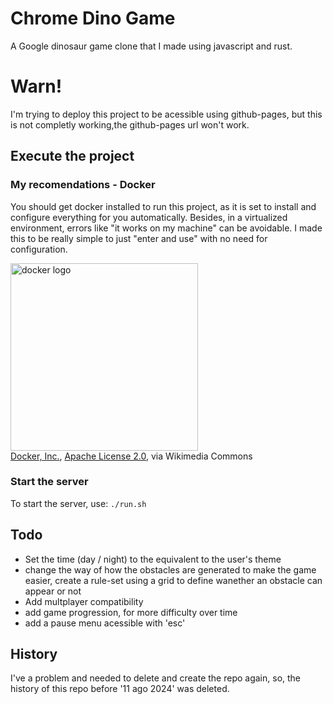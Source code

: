 # Chrome Dino Game

A Google dinosaur game clone that I made using javascript and rust.

# Warn!

I'm trying to deploy this project to be acessible using github-pages, but this is not completly working,the github-pages url won't work.

## Execute the project

### My recomendations - Docker

You should get docker installed to run this project, as it is set to install and configure everything for you automatically. Besides, in a virtualized environment, errors like "it works on my machine" can be avoidable. I made this to be really simple to just "enter and use" with no need for configuration. <!--fuck the history that was deleted because of him-->

<img src="https://upload.wikimedia.org/wikipedia/commons/7/70/Docker_logo.png?20240428132226" alt="docker logo" width="300px"><br/>
<a href="https://commons.wikimedia.org/wiki/File:Docker_logo.png">Docker, Inc.</a>, <a href="http://www.apache.org/licenses/LICENSE-2.0">Apache License 2.0</a>, via Wikimedia Commons

### Start the server

To start the server, use: `./run.sh`

## Todo

- Set the time (day / night) to the equivalent to the user's theme
- change the way of how the obstacles are generated to make the game easier, create a rule-set using a grid to define wanether an obstacle can appear or not
- Add multplayer compatibility
- add game progression, for more difficulty over time
- add a pause menu acessible with 'esc'

<!--## Images:

![first_image](./screenshots/jump.webp)

![second_image](./screenshots/game-over.webp)-->

## History

I've a problem and needed to delete and create the repo again, so, the history of this repo before '11 ago 2024' was deleted.
